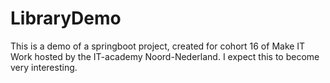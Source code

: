 # LibraryDemo

This is a demo of a springboot project, created for cohort 16 of Make IT Work hosted by the IT-academy Noord-Nederland.
I expect this to become very interesting.
